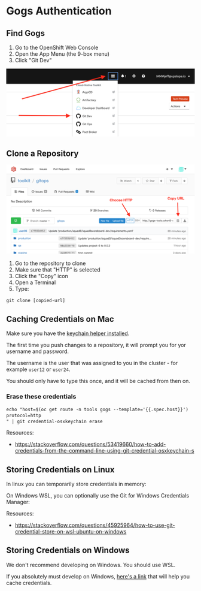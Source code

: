 # Gogs Authentication

## Find Gogs

1. Go to the OpenShift Web Console
1. Open the App Menu (the 9-box menu)
1. Click "Git Dev"

![](./img/gogs-menu.png)

## Clone a Repository

![](./img/gogs-clone-url.png)

1. Go to the repository to clone
1. Make sure that "HTTP" is selected
1. Click the "Copy" icon
1. Open a Terminal
1. Type:

```
git clone [copied-url]
```

## Caching Credentials on Mac

Make sure you have the [keychain helper installed](https://docs.github.com/en/github/getting-started-with-github/caching-your-github-credentials-in-git).

The first time you push changes to a repository, it will prompt you for yor username and password.

The username is the user that was assigned to you in the cluster - for example `user12` or `user24`.

You should only have to type this once, and it will be cached from then on.

### Erase these credentials

```
echo "host=$(oc get route -n tools gogs --template='{{.spec.host}}')
protocol=http
" | git credential-osxkeychain erase
```

Resources:

- https://stackoverflow.com/questions/53419660/how-to-add-credentials-from-the-command-line-using-git-credential-osxkeychain-s

## Storing Credentials on Linux

In linux you can temporarily store credentials in memory:

On Windows WSL, you can optionally use the Git for Windows Credentials Manager:

Resources:

- https://stackoverflow.com/questions/45925964/how-to-use-git-credential-store-on-wsl-ubuntu-on-windows

## Storing Credentials on Windows

We don't recommend developing on Windows. You should use WSL.

If you absolutely must develop on Windows, [here's a link](https://docs.github.com/en/github/getting-started-with-github/caching-your-github-credentials-in-git) that will help you cache credentials.
